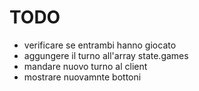 # TODO

 - verificare se entrambi hanno giocato
 - aggungere il turno all'array state.games
 - mandare nuovo turno al client
 - mostrare nuovamnte bottoni